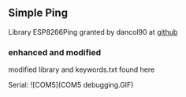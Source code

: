 ## Simple Ping

Library ESP8266Ping granted by dancol90 at [github](https://github.com/dancol90/ESP8266Ping)

### enhanced and modified

modified library and keywords.txt found here

Serial: ![COM5](COM5 debugging.GIF)
